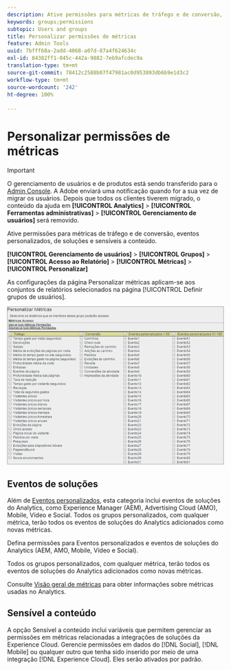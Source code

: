 ```yaml
---
description: Ative permissões para métricas de tráfego e de conversão, eventos personalizados, de soluções e sensíveis a conteúdo.
keywords: groups;permissions
subtopic: Users and groups
title: Personalizar permissões de métricas
feature: Admin Tools
uuid: 7bfff68a-2add-4068-a07d-87a4f624634c
exl-id: 84382ff1-845c-442a-9882-7eb9afcdec9a
translation-type: tm+mt
source-git-commit: 78412c2588b07f47981ac0d953893db6b9e1d3c2
workflow-type: tm+mt
source-wordcount: '242'
ht-degree: 100%

---
```


# Personalizar permissões de métricas

>[!IMPORTANT]
>
>O gerenciamento de usuários e de produtos está sendo transferido para o [Admin Console](https://helpx.adobe.com/br/enterprise/using/admin-console.html). A Adobe enviará uma notificação quando for a sua vez de migrar os usuários. Depois que todos os clientes tiverem migrado, o conteúdo da ajuda em **[!UICONTROL Analytics]** > **[!UICONTROL Ferramentas administrativas]** > **[!UICONTROL Gerenciamento de usuários]** será removido.

Ative permissões para métricas de tráfego e de conversão, eventos personalizados, de soluções e sensíveis a conteúdo.

**[!UICONTROL Gerenciamento de usuários]** > **[!UICONTROL Grupos]** > **[!UICONTROL Acesso ao Relatório]** > **[!UICONTROL Métricas]** > **[!UICONTROL Personalizar]**

As configurações da página Personalizar métricas aplicam-se aos conjuntos de relatórios selecionados na página [!UICONTROL Definir grupos de usuários].

![](assets/customize-metrics.png)

## Eventos de soluções

Além de [Eventos personalizados](https://docs.adobe.com/content/help/pt-BR/analytics/implementation/vars/page-vars/events/event-serialization.html), esta categoria inclui eventos de soluções do Analytics, como Experience Manager (AEM), Advertising Cloud (AMO), Mobile, Vídeo e Social. Todos os grupos personalizados, com qualquer métrica, terão todos os eventos de soluções do Analytics adicionados como novas métricas.

Defina permissões para Eventos personalizados e eventos de soluções do Analytics (AEM, AMO, Mobile, Vídeo e Social).

Todos os grupos personalizados, com qualquer métrica, terão todos os eventos de soluções do Analytics adicionados como novas métricas.

Consulte [Visão geral de métricas](/help/components/metrics/overview.md) para obter informações sobre métricas usadas no Analytics.

## Sensível a conteúdo

A opção Sensível a conteúdo inclui variáveis que permitem gerenciar as permissões em métricas relacionadas a integrações de soluções da Experience Cloud. Gerencie permissões em dados do [!DNL Social], [!DNL Mobile] ou qualquer outro que tenha sido inserido por meio de uma integração [!DNL Experience Cloud]. Eles serão ativados por padrão.
